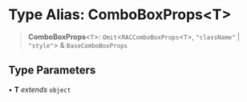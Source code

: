 # Type Alias: ComboBoxProps\<T\>

> **ComboBoxProps**\<`T`\>: `Omit`\<`RACComboBoxProps`\<`T`\>, `"className"` \| `"style"`\> & `BaseComboBoxProps`

## Type Parameters

• **T** *extends* `object`
